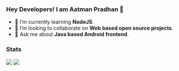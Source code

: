 ### Hey Developers! I am Aatman Pradhan 👋

<!--
**aatmansp/aatmansp** is a ✨ _special_ ✨ repository because its `README.md` (this file) appears on your GitHub profile.

Here are some ideas to get you started:

- 🔭 I’m currently working on ... 
 

- 🤔 I’m looking for help with ...
- 📫 You can reach me at: 
- 
- 😄 Pronouns: He/His
- ⚡ Fun fact: ...
-->
- 🌱 I’m currently learning <b>NodeJS</b>. 
- 👯 I’m looking to collaborate on <b>Web based open source projects</b>.
- 💬 Ask me about <b>Java based Android frontend</b>.

### Stats

<img src="https://github-readme-stats.vercel.app/api?username=aatmansp&&show_icons=true&title_color=ffffff&icon_color=bb2acf&text_color=daf7dc&bg_color=151515">

<img src="https://komarev.com/ghpvc/?username=aatmansp&color=blue">

